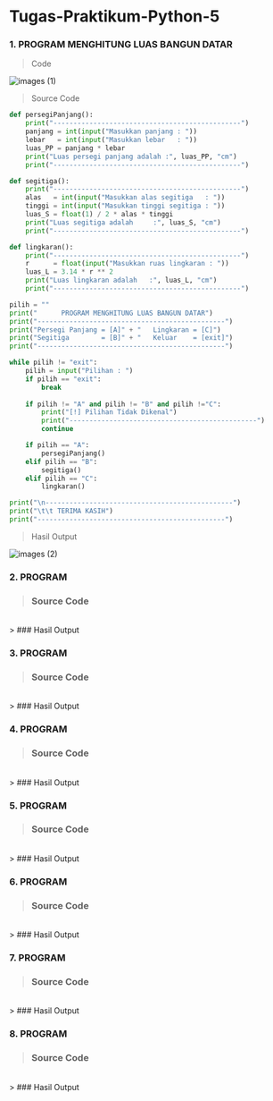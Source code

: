 # Tugas-Praktikum-Python-5

### 1. PROGRAM MENGHITUNG LUAS BANGUN DATAR

> Code

![images (1)](https://user-images.githubusercontent.com/93045470/142576672-c5df5346-81a3-40d5-8f88-c9d1889f860a.png)

> Source Code
```py
def persegiPanjang():
    print("-----------------------------------------------")
    panjang = int(input("Masukkan panjang : "))
    lebar   = int(input("Masukkan lebar   : "))
    luas_PP = panjang * lebar
    print("Luas persegi panjang adalah :", luas_PP, "cm")
    print("-----------------------------------------------")

def segitiga():
    print("-----------------------------------------------")
    alas   = int(input("Masukkan alas segitiga   : "))
    tinggi = int(input("Masukkan tinggi segitiga : "))
    luas_S = float(1) / 2 * alas * tinggi
    print("Luas segitiga adalah     :", luas_S, "cm")
    print("-----------------------------------------------")

def lingkaran():
    print("-----------------------------------------------")
    r      = float(input("Masukkan ruas lingkaran : "))
    luas_L = 3.14 * r ** 2
    print("Luas lingkaran adalah   :", luas_L, "cm")
    print("-----------------------------------------------")

pilih = ""
print("      PROGRAM MENGHITUNG LUAS BANGUN DATAR")
print("-----------------------------------------------")
print("Persegi Panjang = [A]" + "   Lingkaran = [C]")
print("Segitiga        = [B]" + "   Keluar    = [exit]")
print("-----------------------------------------------")

while pilih != "exit":
    pilih = input("Pilihan : ")
    if pilih == "exit":
        break
    
    if pilih != "A" and pilih != "B" and pilih !="C":
        print("[!] Pilihan Tidak Dikenal")
        print("-----------------------------------------------")
        continue

    if pilih == "A":
        persegiPanjang()
    elif pilih == "B":
        segitiga()
    elif pilih == "C":
        lingkaran()

print("\n-----------------------------------------------")
print("\t\t TERIMA KASIH")
print("-----------------------------------------------")
```
> Hasil Output

![images (2)](https://user-images.githubusercontent.com/93045470/142576415-7a61adbd-6158-451c-9f37-343d713fc3de.png)

### 2. PROGRAM 

> ### Source Code<br>
<br>
> ### Hasil Output<br>


### 3. PROGRAM 

> ### Source Code<br>
<br>
> ### Hasil Output<br>


### 4. PROGRAM 

> ### Source Code<br>
<br>
> ### Hasil Output<br>


### 5. PROGRAM 

> ### Source Code<br>
<br>
> ### Hasil Output<br>


### 6. PROGRAM 

> ### Source Code<br>
<br>
> ### Hasil Output<br>


### 7. PROGRAM 

> ### Source Code<br>
<br>
> ### Hasil Output<br>


### 8. PROGRAM 

> ### Source Code<br>
<br>
> ### Hasil Output<br>

